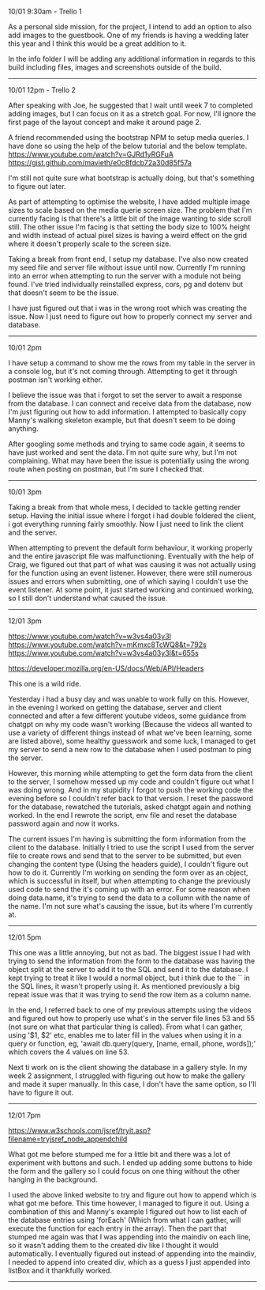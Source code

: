 10/01 9:30am - Trello 1

As a personal side mission, for the project, I intend to add an option to also add images to the guestbook. One of my friends is having a wedding later this year and I think this would be a great addition to it.

In the info folder I will be adding any additional information in regards to this build including files, images and screenshots outside of the build.

---

10/01 12pm - Trello 2

After speaking with Joe, he suggested that I wait until week 7 to completed adding images, but I can focus on it as a stretch goal. For now, I'll ignore the first page of the layout concept and make it around page 2.

A friend recommended using the bootstrap NPM to setup media queries. I have done so using the help of the below tutorial and the below template.
https://www.youtube.com/watch?v=GJRd1yRGFuA
https://gist.github.com/mavieth/e0c8fdcb72a30d85f57a

I'm still not quite sure what bootstrap is actually doing, but that's something to figure out later.

As part of attempting to optimise the website, I have added multiple image sizes to scale based on the media querie screen size. The problem that I'm currently facing is that there's a little bit of the image wanting to side scroll still. The other issue I'm facing is that setting the body size to 100% height and width instead of actual pixel sizes is having a weird effect on the grid where it doesn't properly scale to the screen size.

Taking a break from front end, I setup my database. I've also now created my seed file and server file without issue until now. Currently I'm running into an error when attempting to run the server with a module not being found. I've tried individually reinstalled express, cors, pg and dotenv but that doesn't seem to be the issue.

I have just figured out that i was in the wrong root which was creating the issue. Now I just need to figure out how to properly connect my server and database.

---

10/01 2pm

I have setup a command to show me the rows from my table in the server in a console log, but it's not coming through. Attempting to get it through postman isn't working either.

I believe the issue was that i forgot to set the server to await a response from the database. I can connect and receive data from the database, now I'm just figuring out how to add information. I attempted to basically copy Manny's walking skeleton example, but that doesn't seem to be doing anything.

After googling some methods and trying to same code again, it seems to have just worked and sent the data. I'm not quite sure why, but I'm not complaining. What may have been the issue is potentially using the wrong route when posting on postman, but I'm sure I checked that.

---

10/01 3pm

Taking a break from that whole mess, I decided to tackle getting render setup. Having the initial issue where I forgot i had double foldered the client, i got everything running fairly smoothly. Now I just need to link the client and the server.

When attempting to prevent the default form behaviour, it working properly and the entire javascript file was malfunctioning. Eventually with the help of Craig, we figured out that part of what was causing it was not actually using for the function using an event listener. However, there were still numerous issues and errors when submitting, one of which saying I couldn't use the event listener. At some point, it just started working and continued working, so I still don't understand what caused the issue.

---

12/01 3pm

https://www.youtube.com/watch?v=w3vs4a03y3I
https://www.youtube.com/watch?v=mKmxc8TcWQ8&t=792s
https://www.youtube.com/watch?v=w3vs4a03y3I&t=655s

https://developer.mozilla.org/en-US/docs/Web/API/Headers

This one is a wild ride.

Yesterday i had a busy day and was unable to work fully on this. However, in the evening I worked on getting the database, server and client connected and after a few different youtube videos, some guidance from chatgpt on why my code wasn't working (Because the videos all wanted to use a variety of different things instead of what we've been learning, some are listed above), some healthy guesswork and some luck, I managed to get my server to send a new row to the database when I used postman to ping the server.

However, this morning while attempting to get the form data from the client to the server, I somehow messed up my code and couldn't figure out what I was doing wrong. And in my stupidity I forgot to push the working code the evening before so I couldn't refer back to that version. I reset the password for the database, rewatched the tutorials, asked chatgpt again and nothing worked. In the end I rewrote the script, env file and reset the database password again and now it works.

The current issues I'm having is submitting the form information from the client to the database. Initially I tried to use the script I used from the server file to create rows and send that to the server to be submitted, but even changing the content type (Using the headers guide), I couldn't figure out how to do it. Currently I'm working on sending the form over as an object, which is successful in itself, but when attempting to change the previously used code to send the it's coming up with an error. For some reason when doing data.name, it's trying to send the data to a collumn with the name of the name. I'm not sure what's causing the issue, but its where I'm currently at.

---

12/01 5pm

This one was a little annoying, but not as bad. The biggest issue I had with trying to send the information from the form to the database was having the object split at the server to add it to the SQL and send it to the database. I kept trying to treat it like I would a normal object, but i think due to the `` in the SQL lines, it wasn't properly using it. As mentioned previously a big repeat issue was that it was trying to send the row item as a column name.

In the end, I referred back to one of my previous attempts using the videos and figured out how to properly use what's in the server file lines 53 and 55 (not sure on what that particular thing is called). From what I can gather, using '$1, $2' etc, enables me to later fill in the values when using it in a query or function, eg, 'await db.query(query, [name, email, phone, words]);' which covers the 4 values on line 53.

Next ti work on is the client showing the database in a gallery style. In my week 2 assignment, I struggled with figuring out how to make the gallery and made it super manually. In this case, I don't have the same option, so I'll have to figure it out.

---

12/01 7pm

https://www.w3schools.com/jsref/tryit.asp?filename=tryjsref_node_appendchild

What got me before stumped me for a little bit and there was a lot of experiment with buttons and such. I ended up adding some buttons to hide the form and the gallery so I could focus on one thing without the other hanging in the background.

I used the above linked website to try and figure out how to append which is what got me before. This time however, I managed to figure it out. Using a combination of this and Manny's example I figured out how to list each of the database entries using 'forEach' (Which from what I can gather, will execute the function for each entry in the array). Then the part that stumped me again was that I was appending into the maindiv on each line, so it wasn't adding them to the created div like I thought it would automatically. I eventually figured out instead of appending into the maindiv, I needed to append into created div, which as a guess I just appended into listBox and it thankfully worked.

---

